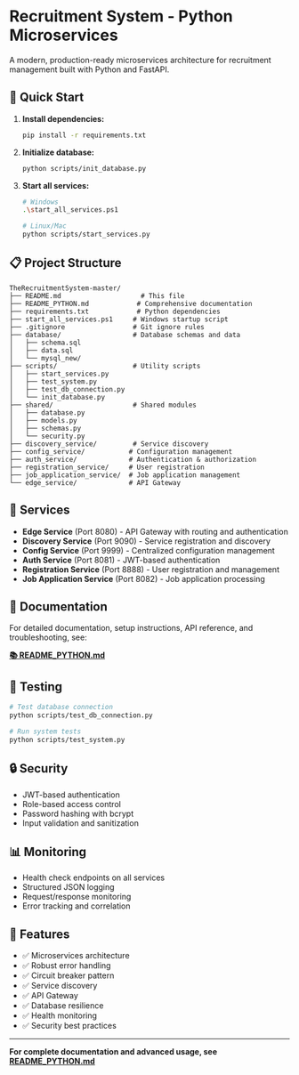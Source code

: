 # Recruitment System - Python Microservices

A modern, production-ready microservices architecture for recruitment management built with Python and FastAPI.

## 🚀 Quick Start

1. **Install dependencies:**
   ```bash
   pip install -r requirements.txt
   ```

2. **Initialize database:**
   ```bash
   python scripts/init_database.py
   ```

3. **Start all services:**
   ```bash
   # Windows
   .\start_all_services.ps1
   
   # Linux/Mac
   python scripts/start_services.py
   ```

## 📋 Project Structure

```
TheRecruitmentSystem-master/
├── README.md                    # This file
├── README_PYTHON.md            # Comprehensive documentation
├── requirements.txt            # Python dependencies
├── start_all_services.ps1     # Windows startup script
├── .gitignore                 # Git ignore rules
├── database/                  # Database schemas and data
│   ├── schema.sql
│   ├── data.sql
│   └── mysql_new/
├── scripts/                   # Utility scripts
│   ├── start_services.py
│   ├── test_system.py
│   ├── test_db_connection.py
│   └── init_database.py
├── shared/                    # Shared modules
│   ├── database.py
│   ├── models.py
│   ├── schemas.py
│   └── security.py
├── discovery_service/         # Service discovery
├── config_service/           # Configuration management
├── auth_service/             # Authentication & authorization
├── registration_service/     # User registration
├── job_application_service/  # Job application management
└── edge_service/             # API Gateway
```

## 🔧 Services

- **Edge Service** (Port 8080) - API Gateway with routing and authentication
- **Discovery Service** (Port 9090) - Service registration and discovery
- **Config Service** (Port 9999) - Centralized configuration management
- **Auth Service** (Port 8081) - JWT-based authentication
- **Registration Service** (Port 8888) - User registration and management
- **Job Application Service** (Port 8082) - Job application processing

## 📖 Documentation

For detailed documentation, setup instructions, API reference, and troubleshooting, see:

**[📚 README_PYTHON.md](README_PYTHON.md)**

## 🧪 Testing

```bash
# Test database connection
python scripts/test_db_connection.py

# Run system tests
python scripts/test_system.py
```

## 🔒 Security

- JWT-based authentication
- Role-based access control
- Password hashing with bcrypt
- Input validation and sanitization

## 📊 Monitoring

- Health check endpoints on all services
- Structured JSON logging
- Request/response monitoring
- Error tracking and correlation

## 🚀 Features

- ✅ Microservices architecture
- ✅ Robust error handling
- ✅ Circuit breaker pattern
- ✅ Service discovery
- ✅ API Gateway
- ✅ Database resilience
- ✅ Health monitoring
- ✅ Security best practices

---

**For complete documentation and advanced usage, see [README_PYTHON.md](README_PYTHON.md)** 